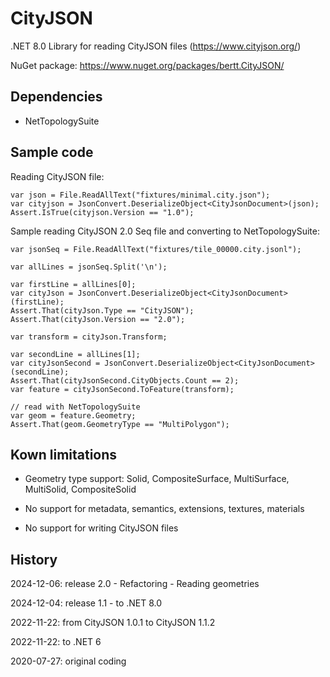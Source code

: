 # CityJSON

.NET 8.0 Library for reading CityJSON files (https://www.cityjson.org/)

NuGet package: https://www.nuget.org/packages/bertt.CityJSON/

## Dependencies

- NetTopologySuite

## Sample code

Reading CityJSON file:

```
var json = File.ReadAllText("fixtures/minimal.city.json");
var cityjson = JsonConvert.DeserializeObject<CityJsonDocument>(json);
Assert.IsTrue(cityjson.Version == "1.0");
```

Sample reading CityJSON 2.0 Seq file and converting to NetTopologySuite:

```
var jsonSeq = File.ReadAllText("fixtures/tile_00000.city.jsonl");

var allLines = jsonSeq.Split('\n');

var firstLine = allLines[0];
var cityJson = JsonConvert.DeserializeObject<CityJsonDocument>(firstLine);
Assert.That(cityJson.Type == "CityJSON");
Assert.That(cityJson.Version == "2.0");

var transform = cityJson.Transform;
            
var secondLine = allLines[1];
var cityJsonSecond = JsonConvert.DeserializeObject<CityJsonDocument>(secondLine);
Assert.That(cityJsonSecond.CityObjects.Count == 2);
var feature = cityJsonSecond.ToFeature(transform);

// read with NetTopologySuite
var geom = feature.Geometry;
Assert.That(geom.GeometryType == "MultiPolygon");
```

## Kown limitations

- Geometry type support: Solid, CompositeSurface, MultiSurface, MultiSolid, CompositeSolid 

- No support for metadata, semantics, extensions, textures, materials

- No support for writing CityJSON files

## History

2024-12-06: release 2.0 - Refactoring - Reading geometries

2024-12-04: release 1.1 - to .NET 8.0

2022-11-22: from CityJSON 1.0.1 to CityJSON 1.1.2

2022-11-22: to .NET 6

2020-07-27: original coding